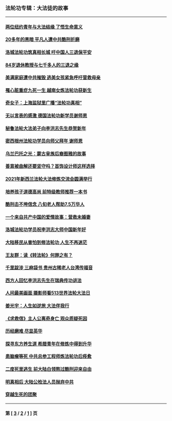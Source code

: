 ### 法轮功专辑：大法徒的故事
---
#### [两位纽约青年与大法结缘 了悟生命意义](../../pages/nf1147481/n14002785.md?09010430) 
#### [20多年的黑暗 平凡人遭中共酷刑折磨](../../pages/nf1147481/n13997976.md?09010430) 
#### [洛城法轮功筑真相长城 吁中国人三退保平安](../../pages/nf1147481/n13892471.md?09010430) 
#### [84岁退休教授与七千多人的三退之缘](../../pages/nf1147481/n13796650.md?09010430) 
#### [美满家庭遭中共摧毁 逃美女孩紧急呼吁营救母亲](../../pages/nf1147481/n13792859.md?09010430) 
#### [罹心脏重症九死一生 越南女炼法轮功获新生](../../pages/nf1147481/n13732766.md?09010430) 
#### [奇女子：上海监狱里广播“法轮功真相”](../../pages/nf1147481/n13726443.md?09010430) 
#### [无以言表的感激 德国法轮功新学员谢师恩](../../pages/nf1147481/n13543790.md?09010430) 
#### [秘鲁法轮大法弟子向李洪志先生恭贺新年](../../pages/nf1147481/n13540182.md?09010430) 
#### [密西根州法轮功学员向师父拜年 谢师恩](../../pages/nf1147481/n13538183.md?09010430) 
#### [乌兰巴托之光：蒙古皇族后裔图雅的故事](../../pages/nf1147481/n13155759.md?09010430) 
#### [善意被曲解还要坚守吗？首饰设计师这样选择](../../pages/nf1147481/n13077575.md?09010430) 
#### [2021年新西兰法轮大法修炼交流会圆满举行](../../pages/nf1147481/n13033149.md?09010430) 
#### [培养孩子道德高尚 前特级教师推荐一本书](../../pages/nf1147481/n12938640.md?09010430) 
#### [酷刑击不垮信念 八旬老人帮助7.5万华人](../../pages/nf1147481/n12880712.md?09010430) 
#### [一个来自共产中国的爱情故事：营救未婚妻](../../pages/nf1147481/n12778386.md?09010430) 
#### [洛城法轮功学员祝李洪志大师中国新年好](../../pages/nf1147481/n12724685.md?09010430) 
#### [大陆移民从害怕到修法轮功 人生不再迷茫](../../pages/nf1147481/n12414325.md?09010430) 
#### [王友群：读《转法轮》何罪之有？](../../pages/nf1147481/n12408647.md?09010430) 
#### [千里跋涉 三麻袋书 贵州古稀老人台湾传福音](../../pages/nf1147481/n12198750.md?09010430) 
#### [西方人回忆李洪志先生在瑞典传功讲法](../../pages/nf1147481/n12099607.md?09010430) 
#### [人间最美画面 摄影师看513世界法轮大法日](../../pages/nf1147481/n12094118.md?09010430) 
#### [姜光宇：人生如逆旅 大法伴我行](../../pages/nf1147481/n12088664.md?09010430) 
#### [《求救信》主人公离奇身亡 观众质疑死因](../../pages/nf1147481/n11845215.md?09010430) 
#### [历经磨难 尽显英华](../../pages/nf1147481/n11723297.md?09010430) 
#### [探寻东方养生道 希腊青年在修炼中得到升华](../../pages/nf1147481/n11494502.md?09010430) 
#### [患脑瘤等死 中共总参工程师炼法轮功后痊愈](../../pages/nf1147481/n11466682.md?09010430) 
#### [二度死里逃生 前大陆白领熬过酷刑迎来自由](../../pages/nf1147481/n11368594.md?09010430) 
#### [明真相后 大陆公检法人员抛弃中共](../../pages/nf1147481/n11358618.md?09010430) 
#### [穿越生死的团聚](../../pages/nf1147481/n11258922.md?09010430) 

---
#### 第 [ [3](./3.md?09010430) / [2](./2.md?09010430) / [1](./1.md?09010430) ] 页
